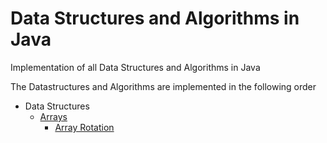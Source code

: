 # Data Structures and Algorithms in Java
Implementation of all Data Structures and Algorithms in Java

The Datastructures and Algorithms are implemented in the following order
* Data Structures
  * [Arrays](./src/main/java/com/snemmani/dsalgo/ds/arrays)
    * [Array Rotation](./src/main/java/com/snemmani/dsalgo/ds/arrays/rotation)  
